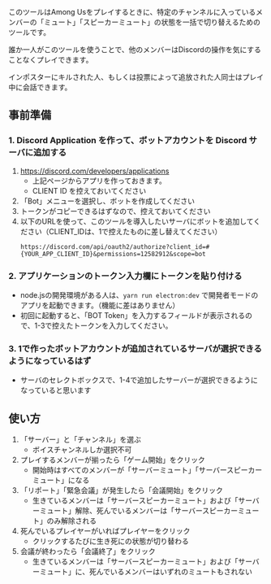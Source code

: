 
このツールはAmong Usをプレイするときに、特定のチャンネルに入っているメンバーの「ミュート」「スピーカーミュート」の状態を一括で切り替えるためのツールです。

誰か一人がこのツールを使うことで、他のメンバーはDiscordの操作を気にすることなくプレイできます。

インポスターにキルされた人、もしくは投票によって追放された人同士はプレイ中に会話できます。

## 事前準備

### 1. Discord Application を作って、ボットアカウントを Discord サーバに追加する
1. https://discord.com/developers/applications
    - 上記ページからアプリを作っておきます。
    - CLIENT ID を控えておいてください
2. 「Bot」メニューを選択し、ボットを作成してください
3. トークンがコピーできるはずなので、控えておいてください
4. 以下のURLを使って、このツールを導入したいサーバにボットを追加してください（CLIENT_IDは、1で控えたものに差し替えてください）
    ```
    https://discord.com/api/oauth2/authorize?client_id=#{YOUR_APP_CLIENT_ID}&permissions=12582912&scope=bot
    ``` 

### 2. アプリケーションのトークン入力欄にトークンを貼り付ける

- node.jsの開発環境がある人は、`yarn run electron:dev` で開発者モードのアプリを起動できます。（機能に差はありません）
- 初回に起動すると、「BOT Token」を入力するフィールドが表示されるので、1-3で控えたトークンを入力してください。

### 3. 1で作ったボットアカウントが追加されているサーバが選択できるようになっているはず

- サーバのセレクトボックスで、1-4で追加したサーバーが選択できるようになっていると思います

## 使い方

1. 「サーバー」と「チャンネル」を選ぶ
   - ボイスチャンネルしか選択不可
2. プレイするメンバーが揃ったら「ゲーム開始」をクリック
   - 開始時はすべてのメンバーが「サーバーミュート」「サーバースピーカーミュート」になる
3. 「リポート」「緊急会議」が発生したら「会議開始」をクリック
   - 生きているメンバーは「サーバースピーカーミュート」および「サーバーミュート」解除、死んでいるメンバーは「サーバースピーカーミュート」のみ解除される
4. 死んでいるプレイヤーがいればプレイヤーをクリック
    - クリックするたびに生き死にの状態が切り替わる
5. 会議が終わったら「会議終了」をクリック
   - 生きているメンバーは「サーバースピーカーミュート」および「サーバーミュート」に、死んでいるメンバーはいずれのミュートもされない